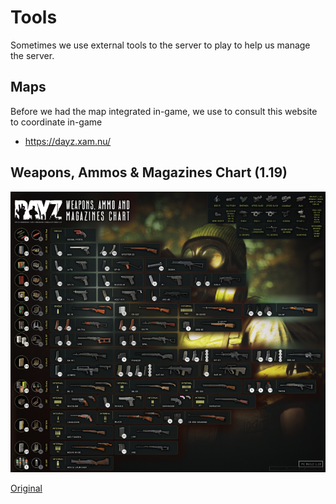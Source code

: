 # Tools

Sometimes we use external tools to the server to play to help us manage the server.

## Maps

Before we had the map integrated in-game, we use to consult this website to coordinate in-game

* https://dayz.xam.nu/

## Weapons, Ammos & Magazines Chart (1.19)

![Weapons, Ammos & Magazines Chart (1.19)](https://github.com/tapageur/workspace-dayz-havoc/blob/main/resources/dayz-weapons-chart-1-19-resized.png)

[Original](https://raw.githubusercontent.com/tapageur/workspace-dayz-havoc/main/resources/dayz-weapons-chart-1-19.png)
